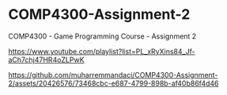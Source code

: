 # COMP4300-Assignment-2
COMP4300 - Game Programming Course - Assignment 2

https://www.youtube.com/playlist?list=PL_xRyXins84_Jf-aCh7chj47HR4oZLPwK

https://github.com/muharremmandaci/COMP4300-Assignment-2/assets/20426576/73468cbc-e687-4799-898b-af40b86f4d46

